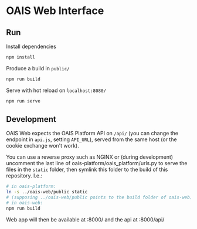 # OAIS Web Interface

## Run

Install dependencies
```sh
npm install
```

Produce a build in `public/`
```sh
npm run build
```

Serve with hot reload on `localhost:8080/`
```sh
npm run serve
```

## Development

OAIS Web expects the OAIS Platform API on `/api/` (you can change the endpoint in `api.js`, setting `API_URL`), served from the same host (or the cookie exchange won't work).

You can use a reverse proxy such as NGINX or (during development) uncomment the last line of oais-platform/oais_platform/urls.py to serve the files in the `static` folder, then symlink this folder to the build of this repository. I.e.:

```sh
# in oais-platform:
ln -s ../oais-web/public static
# (supposing ../oais-web/public points to the build folder of oais-web)
# in oais-web:
npm run build
```

Web app will then be available at :8000/ and the api at :8000/api/
